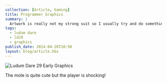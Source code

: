 ```yaml
---
collection: [Article, Gaming]
title: Programmer Graphics
summary: |
  Artwork is really not my strong suit so I usually try and do something interesting with chalks and pens to get me away from the computer. But first, some basic graphics so I can get the game play working.
tags: 
  - ludum dare
  - ld29
  - graphics
publish_date: 2014-04-26T10:50
layout: blog/article.hbs
---
```


![Ludum Dare 29 Early Graphics](/media/img/ld29-early-graphics.png)

The mole is quite cute but the player is shocking!
